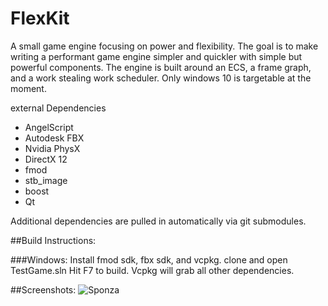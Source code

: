 # FlexKit
A small game engine focusing on power and flexibility. The goal is to make writing a performant game engine simpler and quickler with simple but powerful components. The engine is built around an ECS, a frame graph, and a work stealing work scheduler. Only windows 10 is targetable at the moment.

external Dependencies
  * AngelScript
  * Autodesk FBX 
  * Nvidia PhysX
  * DirectX 12
  * fmod
  *	stb_image
  * boost
  * Qt

Additional dependencies are pulled in automatically via git submodules.

##Build Instructions:

###Windows:
Install fmod sdk, fbx sdk, and vcpkg. 
clone and open TestGame.sln
Hit F7 to build. Vcpkg will grab all other dependencies. 

##Screenshots:
![Sponza](/screenshots/sponza.jpeg)
